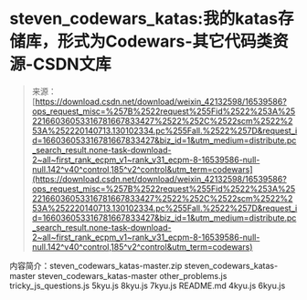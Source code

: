 <!--yml
category: codewars
date: 2022-08-13 11:32:34
-->

# steven_codewars_katas:我的katas存储库，形式为Codewars-其它代码类资源-CSDN文库

> 来源：[https://download.csdn.net/download/weixin_42132598/16539586?ops_request_misc=%257B%2522request%255Fid%2522%253A%2522166036053316781667833427%2522%252C%2522scm%2522%253A%252220140713.130102334.pc%255Fall.%2522%257D&request_id=166036053316781667833427&biz_id=1&utm_medium=distribute.pc_search_result.none-task-download-2~all~first_rank_ecpm_v1~rank_v31_ecpm-8-16539586-null-null.142^v40^control,185^v2^control&utm_term=codewars](https://download.csdn.net/download/weixin_42132598/16539586?ops_request_misc=%257B%2522request%255Fid%2522%253A%2522166036053316781667833427%2522%252C%2522scm%2522%253A%252220140713.130102334.pc%255Fall.%2522%257D&request_id=166036053316781667833427&biz_id=1&utm_medium=distribute.pc_search_result.none-task-download-2~all~first_rank_ecpm_v1~rank_v31_ecpm-8-16539586-null-null.142^v40^control,185^v2^control&utm_term=codewars)

内容简介：steven_codewars_katas-master.zip steven_codewars_katas-master steven_codewars_katas-master other_problems.js tricky_js_questions.js 5kyu.js 8kyu.js 7kyu.js README.md 4kyu.js 6kyu.js